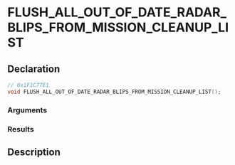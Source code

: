 # FLUSH_ALL_OUT_OF_DATE_RADAR_BLIPS_FROM_MISSION_CLEANUP_LIST

## Declaration
```cpp
// 0x1F1C77E1
void FLUSH_ALL_OUT_OF_DATE_RADAR_BLIPS_FROM_MISSION_CLEANUP_LIST();
```

### Arguments

### Results

## Description
